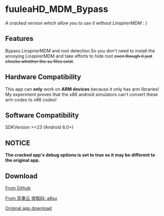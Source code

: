 # fuuleaHD_MDM_Bypass
*A cracked version which allow you to use it without LinspirerMDM  : )*
## Features
Bypass LinspirerMDM and root detection.So you don't need to install the annoying LinspirerMDM and take efforts to hide root ~~even though it just checks whether the su files exist~~.
## Hardware Compatibility
This app can **only** work on **ARM devices** because it only has arm libraries! My experiment proves that the x86 android simulators can't convert these arm codes to x86 codes!
## Software Compatibility
SDKVersion >=23 (Android 6.0+)  
## NOTICE
**The cracked app's debug options is set to true so it may be different to the original app.**  
## Download
[From Github](https://github.com/fR0Z863xF/fuuleaHD_MDM_Bypass/releases/tag/1.0.0.5)

[From 蓝奏云 提取码: a8su ](https://www.lanzoul.com/iZn8Z0mkysza)

[Original app download](http://download1.linspirer.com/download/2ad2a025-3ecf-b645-6cb3-0a9a3b08182f.apk)
